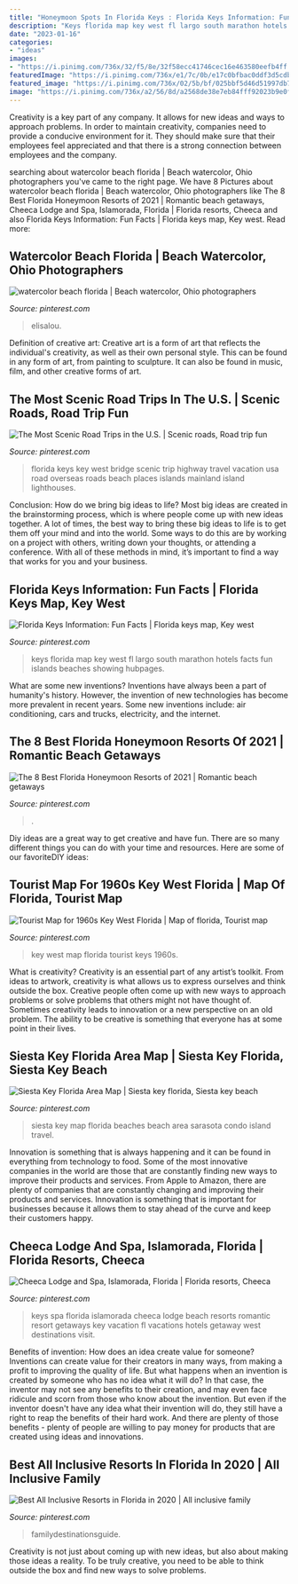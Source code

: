 ```yaml
---
title: "Honeymoon Spots In Florida Keys : Florida Keys Information: Fun Facts"
description: "Keys florida map key west fl largo south marathon hotels facts fun islands beaches showing hubpages"
date: "2023-01-16"
categories:
- "ideas"
images:
- "https://i.pinimg.com/736x/32/f5/8e/32f58ecc41746cec16e463580eefb4ff.jpg"
featuredImage: "https://i.pinimg.com/736x/e1/7c/0b/e17c0bfbac0ddf3d5cdbe161f64c5644--the-florida-keys-florida-usa.jpg"
featured_image: "https://i.pinimg.com/736x/02/5b/bf/025bbf5d46d51997db7312493d95e946.jpg"
image: "https://i.pinimg.com/736x/a2/56/8d/a2568de38e7eb84fff92023b9e0ffd34--tourist-map-key-west-florida.jpg"
---
```



Creativity is a key part of any company. It allows for new ideas and ways to approach problems. In order to maintain creativity, companies need to provide a conducive environment for it. They should make sure that their employees feel appreciated and that there is a strong connection between employees and the company.

	

		
searching about watercolor beach florida | Beach watercolor, Ohio photographers you've came to the right page. We have 8 Pictures about watercolor beach florida | Beach watercolor, Ohio photographers like The 8 Best Florida Honeymoon Resorts of 2021 | Romantic beach getaways, Cheeca Lodge and Spa, Islamorada, Florida | Florida resorts, Cheeca and also Florida Keys Information: Fun Facts | Florida keys map, Key west. Read more:
		
    
## Watercolor Beach Florida | Beach Watercolor, Ohio Photographers

<img loading=lazy src="https://i.pinimg.com/originals/81/4f/cb/814fcb027c2c8fce32c1d0ca7ec1f7ad.jpg" onerror="this.onerror=null;this.src='https://tse2.mm.bing.net/th?id=OIP.zYjaUjnVRfDseutuOd6akAHaE8&amp;pid=15.1';" alt="watercolor beach florida | Beach watercolor, Ohio photographers">

_Source: pinterest.com_

>elisalou. 

	

Definition of creative art:
Creative art is a form of art that reflects the individual's creativity, as well as their own personal style. This can be found in any form of art, from painting to sculpture. It can also be found in music, film, and other creative forms of art.

    
## The Most Scenic Road Trips In The U.S. | Scenic Roads, Road Trip Fun

<img loading=lazy src="https://i.pinimg.com/736x/e1/7c/0b/e17c0bfbac0ddf3d5cdbe161f64c5644--the-florida-keys-florida-usa.jpg" onerror="this.onerror=null;this.src='https://tse2.mm.bing.net/th?id=OIP.x_ZF1XAO88AWCwKNY7cn0gHaHa&amp;pid=15.1';" alt="The Most Scenic Road Trips in the U.S. | Scenic roads, Road trip fun">

_Source: pinterest.com_

>florida keys key west bridge scenic trip highway travel vacation usa road overseas roads beach places islands mainland island lighthouses. 

	

Conclusion: How do we bring big ideas to life?
Most big ideas are created in the brainstorming process, which is where people come up with new ideas together. A lot of times, the best way to bring these big ideas to life is to get them off your mind and into the world. Some ways to do this are by working on a project with others, writing down your thoughts, or attending a conference. With all of these methods in mind, it’s important to find a way that works for you and your business.

    
## Florida Keys Information: Fun Facts | Florida Keys Map, Key West

<img loading=lazy src="https://i.pinimg.com/originals/b4/f6/ff/b4f6ffef45abc89c40fa28799e212692.jpg" onerror="this.onerror=null;this.src='https://tse3.mm.bing.net/th?id=OIP.S4Q6ZoKeB1clf9FLrsbI_wHaGA&amp;pid=15.1';" alt="Florida Keys Information: Fun Facts | Florida keys map, Key west">

_Source: pinterest.com_

>keys florida map key west fl largo south marathon hotels facts fun islands beaches showing hubpages. 

	

What are some new inventions?
Inventions have always been a part of humanity's history. However, the invention of new technologies has become more prevalent in recent years. Some new inventions include: air conditioning, cars and trucks, electricity, and the internet.

    
## The 8 Best Florida Honeymoon Resorts Of 2021 | Romantic Beach Getaways

<img loading=lazy src="https://i.pinimg.com/736x/32/f5/8e/32f58ecc41746cec16e463580eefb4ff.jpg" onerror="this.onerror=null;this.src='https://tse2.mm.bing.net/th?id=OIP.e0TBvH0Uf_8xo3BjbGo5ggHaK8&amp;pid=15.1';" alt="The 8 Best Florida Honeymoon Resorts of 2021 | Romantic beach getaways">

_Source: pinterest.com_

>. 

	

Diy ideas are a great way to get creative and have fun. There are so many different things you can do with your time and resources. Here are some of our favoriteDIY ideas:

    
## Tourist Map For 1960s Key West Florida | Map Of Florida, Tourist Map

<img loading=lazy src="https://i.pinimg.com/736x/a2/56/8d/a2568de38e7eb84fff92023b9e0ffd34--tourist-map-key-west-florida.jpg" onerror="this.onerror=null;this.src='https://tse2.mm.bing.net/th?id=OIP.Nq27YSwNS9SlZmfXM9TJ5wHaDX&amp;pid=15.1';" alt="Tourist Map for 1960s Key West Florida | Map of florida, Tourist map">

_Source: pinterest.com_

>key west map florida tourist keys 1960s. 

	

What is creativity?
Creativity is an essential part of any artist’s toolkit. From ideas to artwork, creativity is what allows us to express ourselves and think outside the box. Creative people often come up with new ways to approach problems or solve problems that others might not have thought of. Sometimes creativity leads to innovation or a new perspective on an old problem. The ability to be creative is something that everyone has at some point in their lives.

    
## Siesta Key Florida Area Map | Siesta Key Florida, Siesta Key Beach

<img loading=lazy src="https://i.pinimg.com/736x/50/40/1d/50401dfa8338bcfe0f822a30a6c5d645.jpg" onerror="this.onerror=null;this.src='https://tse1.mm.bing.net/th?id=OIP.mZzU576YuJ08IpQIrRckOgHaMM&amp;pid=15.1';" alt="Siesta Key Florida Area Map | Siesta key florida, Siesta key beach">

_Source: pinterest.com_

>siesta key map florida beaches beach area sarasota condo island travel. 

	

Innovation is something that is always happening and it can be found in everything from technology to food. Some of the most innovative companies in the world are those that are constantly finding new ways to improve their products and services. From Apple to Amazon, there are plenty of companies that are constantly changing and improving their products and services. Innovation is something that is important for businesses because it allows them to stay ahead of the curve and keep their customers happy.

    
## Cheeca Lodge And Spa, Islamorada, Florida | Florida Resorts, Cheeca

<img loading=lazy src="https://i.pinimg.com/originals/7f/c7/8f/7fc78fa0e55e63134824149d8db9885d.jpg" onerror="this.onerror=null;this.src='https://tse1.mm.bing.net/th?id=OIP.1sqMLCPB8Dbo3i20C0BYSQHaFV&amp;pid=15.1';" alt="Cheeca Lodge and Spa, Islamorada, Florida | Florida resorts, Cheeca">

_Source: pinterest.com_

>keys spa florida islamorada cheeca lodge beach resorts romantic resort getaways key vacation fl vacations hotels getaway west destinations visit. 

	

Benefits of invention: How does an idea create value for someone?
Inventions can create value for their creators in many ways, from making a profit to improving the quality of life. But what happens when an invention is created by someone who has no idea what it will do? In that case, the inventor may not see any benefits to their creation, and may even face ridicule and scorn from those who know about the invention. But even if the inventor doesn't have any idea what their invention will do, they still have a right to reap the benefits of their hard work. And there are plenty of those benefits - plenty of people are willing to pay money for products that are created using ideas and innovations.

    
## Best All Inclusive Resorts In Florida In 2020 | All Inclusive Family

<img loading=lazy src="https://i.pinimg.com/736x/02/5b/bf/025bbf5d46d51997db7312493d95e946.jpg" onerror="this.onerror=null;this.src='https://tse4.mm.bing.net/th?id=OIP.tPGRHT8hK84pc6k_GMknmQHaLH&amp;pid=15.1';" alt="Best All Inclusive Resorts in Florida in 2020 | All inclusive family">

_Source: pinterest.com_

>familydestinationsguide. 

	

Creativity is not just about coming up with new ideas, but also about making those ideas a reality. To be truly creative, you need to be able to think outside the box and find new ways to solve problems.

